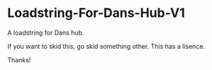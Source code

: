 # Loadstring-For-Dans-Hub-V1
A loadstring for Dans hub.



If you want to skid this, go skid something other. This has a lisence.



Thanks!
